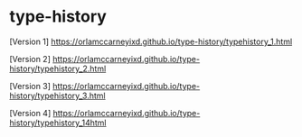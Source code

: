 # type-history

[Version 1] https://orlamccarneyixd.github.io/type-history/typehistory_1.html

[Version 2] https://orlamccarneyixd.github.io/type-history/typehistory_2.html

[Version 3] https://orlamccarneyixd.github.io/type-history/typehistory_3.html

[Version 4] https://orlamccarneyixd.github.io/type-history/typehistory_14html
